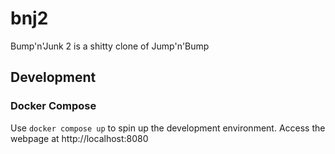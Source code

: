 # bnj2

Bump'n'Junk 2 is a shitty clone of Jump'n'Bump  

## Development

### Docker Compose  

Use `docker compose up` to spin up the development environment. Access the webpage at http://localhost:8080  
